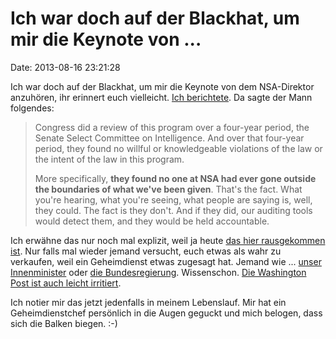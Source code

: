 Ich war doch auf der Blackhat, um mir die Keynote von \...
==========================================================

Date: 2013-08-16 23:21:28

Ich war doch auf der Blackhat, um mir die Keynote von dem NSA-Direktor
anzuhören, ihr erinnert euch vielleicht. [Ich
berichtete](http://www.faz.net/aktuell/feuilleton/debatten/ueberwachung/geheimdienstchef-spricht-vor-hackern-die-nsa-versucht-einen-befreiungsschlag-12314721.html).
Da sagte der Mann folgendes:

> Congress did a review of this program over a four-year period, the
> Senate Select Committee on Intelligence. And over that four-year
> period, they found no willful or knowledgeable violations of the law
> or the intent of the law in this program.
>
> More specifically, **they found no one at NSA had ever gone outside
> the boundaries of what we've been given**. That's the fact. What
> you're hearing, what you're seeing, what people are saying is, well,
> they could. The fact is they don't. And if they did, our auditing
> tools would detect them, and they would be held accountable.

Ich erwähne das nur noch mal explizit, weil ja heute [das hier
rausgekommen ist](http://blog.fefe.de/?ts=acf37234). Nur falls mal
wieder jemand versucht, euch etwas als wahr zu verkaufen, weil ein
Geheimdienst etwas zugesagt hat. Jemand wie \... [unser
Innenminister](http://blog.fefe.de/?ts=acf37dac) oder [die
Bundesregierung](http://blog.fefe.de/?ts=acf098ac). Wissenschon. [Die
Washington Post ist auch leicht
irritiert](http://www.washingtonpost.com/blogs/the-switch/wp/2013/08/16/did-the-nsa-director-mislead-hackers-about-nsa-compliance-problems/).

Ich notier mir das jetzt jedenfalls in meinem Lebenslauf. Mir hat ein
Geheimdienstchef persönlich in die Augen geguckt und mich belogen, dass
sich die Balken biegen. :-)
